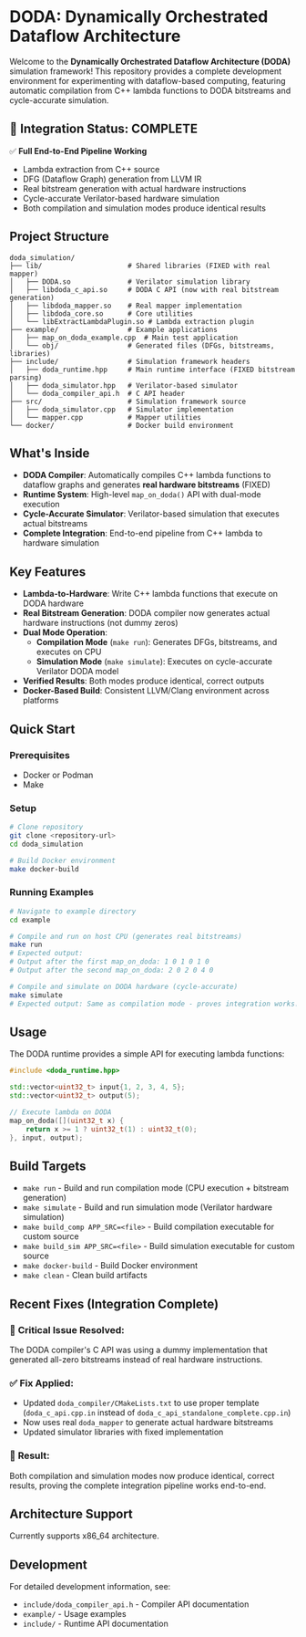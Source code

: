 # DODA: Dynamically Orchestrated Dataflow Architecture

Welcome to the **Dynamically Orchestrated Dataflow Architecture (DODA)** simulation framework! This repository provides a complete development environment for experimenting with dataflow-based computing, featuring automatic compilation from C++ lambda functions to DODA bitstreams and cycle-accurate simulation.

## 🎉 Integration Status: COMPLETE

✅ **Full End-to-End Pipeline Working**
- Lambda extraction from C++ source
- DFG (Dataflow Graph) generation from LLVM IR  
- Real bitstream generation with actual hardware instructions
- Cycle-accurate Verilator-based hardware simulation
- Both compilation and simulation modes produce identical results

## Project Structure

```
doda_simulation/
├── lib/                     # Shared libraries (FIXED with real mapper)
│   ├── DODA.so              # Verilator simulation library
│   ├── libdoda_c_api.so     # DODA C API (now with real bitstream generation)
│   ├── libdoda_mapper.so    # Real mapper implementation
│   ├── libdoda_core.so      # Core utilities
│   └── libExtractLambdaPlugin.so # Lambda extraction plugin
├── example/                 # Example applications
│   ├── map_on_doda_example.cpp  # Main test application
│   └── obj/                 # Generated files (DFGs, bitstreams, libraries)
├── include/                 # Simulation framework headers
│   ├── doda_runtime.hpp     # Main runtime interface (FIXED bitstream parsing)
│   ├── doda_simulator.hpp   # Verilator-based simulator
│   └── doda_compiler_api.h  # C API header
├── src/                     # Simulation framework source
│   ├── doda_simulator.cpp   # Simulator implementation
│   └── mapper.cpp           # Mapper utilities
└── docker/                  # Docker build environment
```

## What's Inside

- **DODA Compiler**: Automatically compiles C++ lambda functions to dataflow graphs and generates **real hardware bitstreams** (FIXED)
- **Runtime System**: High-level `map_on_doda()` API with dual-mode execution
- **Cycle-Accurate Simulator**: Verilator-based simulation that executes actual bitstreams
- **Complete Integration**: End-to-end pipeline from C++ lambda to hardware simulation

## Key Features

- **Lambda-to-Hardware**: Write C++ lambda functions that execute on DODA hardware
- **Real Bitstream Generation**: DODA compiler now generates actual hardware instructions (not dummy zeros)
- **Dual Mode Operation**: 
  - **Compilation Mode** (`make run`): Generates DFGs, bitstreams, and executes on CPU
  - **Simulation Mode** (`make simulate`): Executes on cycle-accurate Verilator DODA model
- **Verified Results**: Both modes produce identical, correct outputs
- **Docker-Based Build**: Consistent LLVM/Clang environment across platforms

## Quick Start

### Prerequisites
- Docker or Podman
- Make

### Setup
```bash
# Clone repository
git clone <repository-url>
cd doda_simulation

# Build Docker environment
make docker-build
```

### Running Examples
```bash
# Navigate to example directory
cd example

# Compile and run on host CPU (generates real bitstreams)
make run
# Expected output:
# Output after the first map_on_doda: 1 0 1 0 1 0 
# Output after the second map_on_doda: 2 0 2 0 4 0

# Compile and simulate on DODA hardware (cycle-accurate)
make simulate
# Expected output: Same as compilation mode - proves integration works!
```

## Usage

The DODA runtime provides a simple API for executing lambda functions:

```cpp
#include <doda_runtime.hpp>

std::vector<uint32_t> input{1, 2, 3, 4, 5};
std::vector<uint32_t> output(5);

// Execute lambda on DODA
map_on_doda([](uint32_t x) { 
    return x >= 1 ? uint32_t(1) : uint32_t(0); 
}, input, output);
```

## Build Targets

- `make run` - Build and run compilation mode (CPU execution + bitstream generation)
- `make simulate` - Build and run simulation mode (Verilator hardware simulation)
- `make build_comp APP_SRC=<file>` - Build compilation executable for custom source
- `make build_sim APP_SRC=<file>` - Build simulation executable for custom source
- `make docker-build` - Build Docker environment
- `make clean` - Clean build artifacts

## Recent Fixes (Integration Complete)

### 🔧 **Critical Issue Resolved**: 
The DODA compiler's C API was using a dummy implementation that generated all-zero bitstreams instead of real hardware instructions.

### ✅ **Fix Applied**:
- Updated `doda_compiler/CMakeLists.txt` to use proper template (`doda_c_api.cpp.in` instead of `doda_c_api_standalone_complete.cpp.in`)
- Now uses real `doda_mapper` to generate actual hardware bitstreams
- Updated simulator libraries with fixed implementation

### 🎯 **Result**:
Both compilation and simulation modes now produce identical, correct results, proving the complete integration pipeline works end-to-end.

## Architecture Support

Currently supports x86_64 architecture.

## Development

For detailed development information, see:
- `include/doda_compiler_api.h` - Compiler API documentation
- `example/` - Usage examples
- `include/` - Runtime API documentation 
